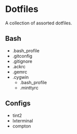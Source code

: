 # Dotfiles

A collection of assorted dotfiles.

## Bash

- .bash_profile
- .gitconfig
- .gitignore
- .ackrc
- .gemrc
- .cygwin
  - .bash_profile
  - .minttyrc

## Configs

- tint2
- lxterminal
- compton